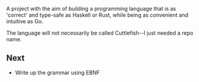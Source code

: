 A project with the aim of building a programming language that is as 'correct' and type-safe as Haskell or Rust, while being as convenient and intuitive as Go.

The language will not necessarily be called Cuttlefish--I just needed a repo name.

## Next

- Write up the grammar using EBNF
